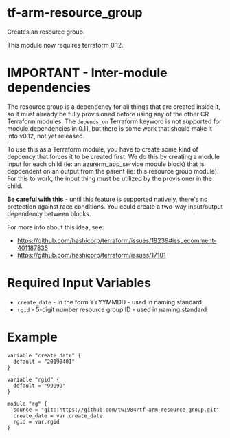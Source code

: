 # tf-arm-resource_group

Creates an resource group.

This module now requires terraform 0.12.

# IMPORTANT - Inter-module dependencies

The resource group is a dependency for all things that are created inside it, so it must already be fully provisioned before using any of the other CR Terraform modules.  The `depends_on` Terraform keyword is not supported for module dependencies in 0.11, but there is some work that should make it into v0.12, not yet released.

To use this as a Terraform module, you have to create some kind of depdency that forces it to be created first. We do this by creating a module input for each child (ie: an azurerm_app_service module block) that is depdendent on an output from the parent (ie: this resource group module).  For this to work, the input thing must be utilized by the provisioner in the child.

**Be careful with this** - until this feature is supported natively, there's no protection against race conditions.  You could create a two-way input/output dependency between blocks.

For more info about this idea, see:

* https://github.com/hashicorp/terraform/issues/18239#issuecomment-401187835
* https://github.com/hashicorp/terraform/issues/17101

# Required Input Variables

* `create_date` - In the form YYYYMMDD - used in naming standard
* `rgid` - 5-digit number resource group ID - used in naming standard

# Example

```
variable "create_date" {
  default = "20190401"
}

variable "rgid" {
  default = "99999"
}

module "rg" {
  source = "git::https://github.com/tw1984/tf-arm-resource_group.git"
  create_date = var.create_date
  rgid = var.rgid
}
```
